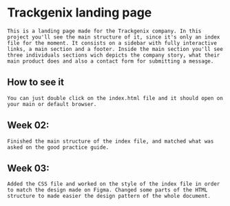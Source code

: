 # Trackgenix landing page
    This is a landing page made for the Trackgenix company. In this project you'll see the main structure of it, since it's only an index file for the moment. It consists on a sidebar with fully interactive links, a main section and a footer. Inside the main section you'll see three individuals sections wich depicts the company story, what their main product does and also a contact form for submitting a message.

## How to see it

    You can just double click on the index.html file and it should open on your main or default browser.

## Week 02:

    Finished the main structure of the index file, and matched what was asked on the good practice guide.

## Week 03:

    Added the CSS file and worked on the style of the index file in order to match the design made on Figma. Changed some parts of the HTML structure to made easier the design pattern of the whole document.